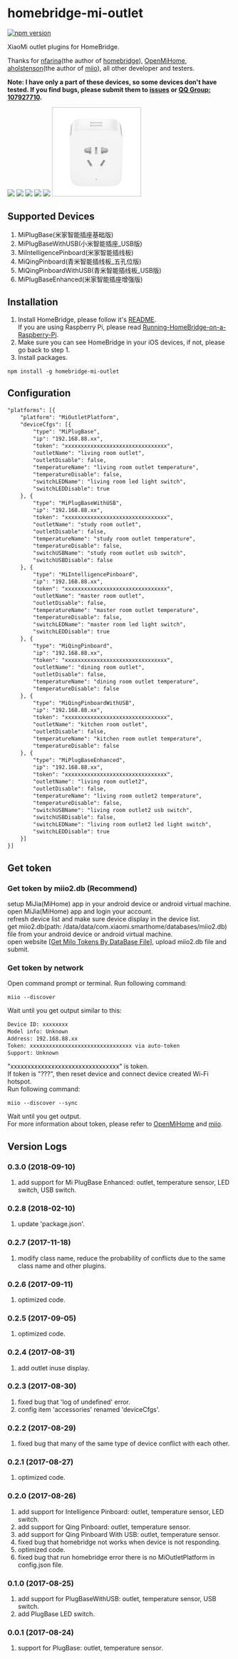 # homebridge-mi-outlet
[![npm version](https://badge.fury.io/js/homebridge-mi-outlet.svg)](https://badge.fury.io/js/homebridge-mi-outlet)

XiaoMi outlet plugins for HomeBridge.   
   
Thanks for [nfarina](https://github.com/nfarina)(the author of [homebridge](https://github.com/nfarina/homebridge)), [OpenMiHome](https://github.com/OpenMiHome/mihome-binary-protocol), [aholstenson](https://github.com/aholstenson)(the author of [miio](https://github.com/aholstenson/miio)), all other developer and testers.   
   
**Note: I have only a part of these devices, so some devices don't have tested. If you find bugs, please submit them to [issues](https://github.com/YinHangCode/homebridge-mi-outlet/issues) or [QQ Group: 107927710](//shang.qq.com/wpa/qunwpa?idkey=8b9566598f40dd68412065ada24184ef72c6bddaa11525ca26c4e1536a8f2a3d).**   

![](https://raw.githubusercontent.com/YinHangCode/homebridge-mi-outlet/master/images/PlugBase.jpg)
![](https://raw.githubusercontent.com/YinHangCode/homebridge-mi-outlet/master/images/PlugBaseWithUSB.jpg)
![](https://raw.githubusercontent.com/YinHangCode/homebridge-mi-outlet/master/images/IntelligencePinboard.jpg)
![](https://raw.githubusercontent.com/YinHangCode/homebridge-mi-outlet/master/images/QingPinboard.jpg)
![](https://raw.githubusercontent.com/YinHangCode/homebridge-mi-outlet/master/images/QingPinboardWithUSB.jpg)
![](https://raw.githubusercontent.com/YinHangCode/homebridge-mi-outlet/master/images/MiPlugBaseEnhanced.jpg)

## Supported Devices
1. MiPlugBase(米家智能插座基础版)   
2. MiPlugBaseWithUSB(小米智能插座_USB版)   
3. MiIntelligencePinboard(米家智能插线板)   
4. MiQingPinboard(青米智能插线板_五孔位版)   
5. MiQingPinboardWithUSB(青米智能插线板_USB版)   
6. MiPlugBaseEnhanced(米家智能插座增强版)   

## Installation
1. Install HomeBridge, please follow it's [README](https://github.com/nfarina/homebridge/blob/master/README.md).   
If you are using Raspberry Pi, please read [Running-HomeBridge-on-a-Raspberry-Pi](https://github.com/nfarina/homebridge/wiki/Running-HomeBridge-on-a-Raspberry-Pi).   
2. Make sure you can see HomeBridge in your iOS devices, if not, please go back to step 1.   
3. Install packages.   
```
npm install -g homebridge-mi-outlet
```
## Configuration
```
"platforms": [{
    "platform": "MiOutletPlatform",
    "deviceCfgs": [{
        "type": "MiPlugBase",
        "ip": "192.168.88.xx",
        "token": "xxxxxxxxxxxxxxxxxxxxxxxxxxxxxxxx",
        "outletName": "living room outlet",
        "outletDisable": false,
        "temperatureName": "living room outlet temperature",
        "temperatureDisable": false,
        "switchLEDName": "living room led light switch",
        "switchLEDDisable": true
    }, {
        "type": "MiPlugBaseWithUSB",
        "ip": "192.168.88.xx",
        "token": "xxxxxxxxxxxxxxxxxxxxxxxxxxxxxxxx",
        "outletName": "study room outlet",
        "outletDisable": false,
        "temperatureName": "study room outlet temperature",
        "temperatureDisable": false,
        "switchUSBName": "study room outlet usb switch",
        "switchUSBDisable": false
    }, {
        "type": "MiIntelligencePinboard",
        "ip": "192.168.88.xx",
        "token": "xxxxxxxxxxxxxxxxxxxxxxxxxxxxxxxx",
        "outletName": "master room outlet",
        "outletDisable": false,
        "temperatureName": "master room outlet temperature",
        "temperatureDisable": false,
        "switchLEDName": "master room led light switch",
        "switchLEDDisable": true
    }, {
        "type": "MiQingPinboard",
        "ip": "192.168.88.xx",
        "token": "xxxxxxxxxxxxxxxxxxxxxxxxxxxxxxxx",
        "outletName": "dining room outlet",
        "outletDisable": false,
        "temperatureName": "dining room outlet temperature",
        "temperatureDisable": false
    }, {
        "type": "MiQingPinboardWithUSB",
        "ip": "192.168.88.xx",
        "token": "xxxxxxxxxxxxxxxxxxxxxxxxxxxxxxxx",
        "outletName": "kitchen room outlet",
        "outletDisable": false,
        "temperatureName": "kitchen room outlet temperature",
        "temperatureDisable": false
    }, {
        "type": "MiPlugBaseEnhanced",
        "ip": "192.168.88.xx",
        "token": "xxxxxxxxxxxxxxxxxxxxxxxxxxxxxxxx",
        "outletName": "living room outlet2",
        "outletDisable": false,
        "temperatureName": "living room outlet2 temperature",
        "temperatureDisable": false,
        "switchUSBName": "living room outlet2 usb switch",
        "switchUSBDisable": false,
        "switchLEDName": "living room outlet2 led light switch",
        "switchLEDDisable": true
    }]
}]
```
## Get token
### Get token by miio2.db (Recommend)
setup MiJia(MiHome) app in your android device or android virtual machine.   
open MiJia(MiHome) app and login your account.   
refresh device list and make sure device display in the device list.   
get miio2.db(path: /data/data/com.xiaomi.smarthome/databases/miio2.db) file from your android device or android virtual machine.   
open website [[Get MiIo Tokens By DataBase File](http://miio2.yinhh.com/)], upload miio2.db file and submit.    
### Get token by network
Open command prompt or terminal. Run following command:
```
miio --discover
```
Wait until you get output similar to this:
```
Device ID: xxxxxxxx   
Model info: Unknown   
Address: 192.168.88.xx   
Token: xxxxxxxxxxxxxxxxxxxxxxxxxxxxxxxx via auto-token   
Support: Unknown   
```
"xxxxxxxxxxxxxxxxxxxxxxxxxxxxxxxx" is token.   
If token is "???", then reset device and connect device created Wi-Fi hotspot.   
Run following command:   
```
miio --discover --sync
```
Wait until you get output.   
For more information about token, please refer to [OpenMiHome](https://github.com/OpenMiHome/mihome-binary-protocol) and [miio](https://github.com/aholstenson/miio).   
## Version Logs
### 0.3.0 (2018-09-10)
1. add support for Mi PlugBase Enhanced: outlet, temperature sensor, LED switch, USB switch.   
### 0.2.8 (2018-02-10)
1. update 'package.json'.   
### 0.2.7 (2017-11-18)
1. modify class name, reduce the probability of conflicts due to the same class name and other plugins.   
### 0.2.6 (2017-09-11)
1. optimized code.   
### 0.2.5 (2017-09-05)
1. optimized code.   
### 0.2.4 (2017-08-31)
1. add outlet inuse display.    
### 0.2.3 (2017-08-30)
1. fixed bug that 'log of undefined' error.    
2. config item 'accessories' renamed 'deviceCfgs'.   
### 0.2.2 (2017-08-29)
1. fixed bug that many of the same type of device conflict with each other.   
### 0.2.1 (2017-08-27)
1. optimized code.   
### 0.2.0 (2017-08-26)
1. add support for Intelligence Pinboard: outlet, temperature sensor, LED switch.   
2. add support for Qing Pinboard: outlet, temperature sensor.   
3. add support for Qing Pinboard With USB: outlet, temperature sensor.   
4. fixed bug that homebridge not works when device is not responding.   
5. optimized code.   
6. fixed bug that run homebridge error there is no MiOutletPlatform in config.json file.   
### 0.1.0 (2017-08-25)
1. add support for PlugBaseWithUSB: outlet, temperature sensor, USB switch.   
2. add PlugBase LED switch.    
### 0.0.1 (2017-08-24)
1. support for PlugBase: outlet, temperature sensor.   
